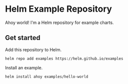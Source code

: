 # Helm Example Repository

Ahoy world!  I'm a Helm repository for example charts.

## Get started

Add this repository to Helm.

```
helm repo add examples https://helm.github.io/examples
```

Install an example.

```
helm install ahoy examples/hello-world